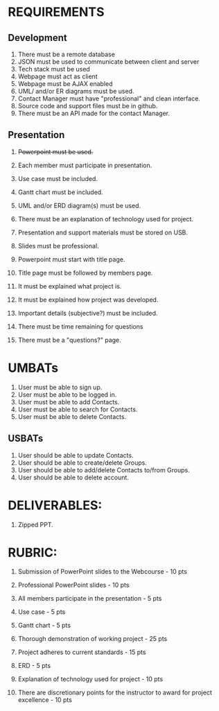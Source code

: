 # REQUIREMENTS
## Development
  1. There must be a remote database
  2. JSON must be used to communicate between client and server
  3. Tech stack must be used
  4. Webpage must act as client
  5. Webpage must be AJAX enabled
  6. UML/ and/or ER diagrams  must be used.
  7. Contact Manager must have "professional" and clean interface.
  8. Source code and support files must be in github.
  9. There must be an API made for the contact Manager.

## Presentation
  1. ~~Powerpoint must be used.~~
  2. Each member must participate in presentation.
  3. Use case must be included.
  4. Gantt chart must be included.
  5. UML and/or ERD  diagram(s) must be used.
  6. There must be an explanation of technology used for project.
  7. Presentation and support materials must be stored on USB.
  8. Slides must be professional.
  9. Powerpoint must start with title page.
  10. Title page must be followed by members page.
  11. It must be explained what project is.
  12. It must be explained how project was developed.
  13. Important details (subjective?) must be included.

  14. There must be time remaining for questions
  15. There must be a "questions?" page.



# UMBATs
  1. User must be able to sign up.
  1. User must be able to be logged in.
  1. User must be able to add Contacts.
  1. User must be able to search for Contacts.
  1. User must be able to delete Contacts.

## USBATs
  1. User should be able to update Contacts.
  1. User should be able to create/delete Groups.
  1. User should be able to add/delete Contacts to/from Groups.
  1. User should be able to delete account.





# DELIVERABLES:
  1. Zipped PPT.

# RUBRIC:
  1. Submission of PowerPoint slides to the Webcourse - 10 pts

  2. Professional PowerPoint slides - 10 pts
  3. All members participate in the presentation - 5 pts
  4. Use case - 5 pts
  5. Gantt chart - 5 pts
  6. Thorough demonstration of working project - 25 pts
  7. Project adheres to current standards - 15 pts
  8. ERD - 5 pts
  9. Explanation of technology used for project - 10 pts
  10. There are discretionary points for the instructor to award for project excellence - 10 pts

